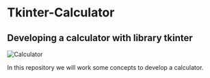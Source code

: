 # Tkinter-Calculator

## Developing a calculator with library tkinter


![Calculator](Peek%2014-11-2021%2015-19.gif)

In this repository we will work some concepts 
to develop a calculator.

